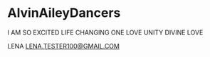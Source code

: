 # AlvinAileyDancers
I AM SO EXCITED
LIFE CHANGING
ONE LOVE
UNITY
DIVINE LOVE



LENA 
LENA.TESTER100@GMAIL.COM
